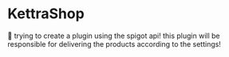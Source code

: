 # KettraShop
🛒 trying to create a plugin using the spigot api! this plugin will be responsible for delivering the products according to the settings!
